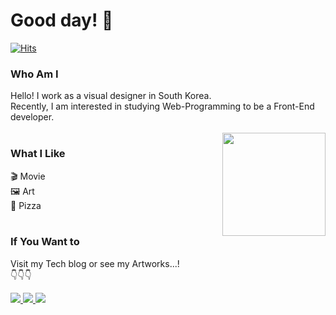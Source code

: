 # Good day! 👋

[![Hits](https://hits.seeyoufarm.com/api/count/incr/badge.svg?url=https%3A%2F%2Fgithub.com%2Fhaesoo9410&count_bg=%23EB8B10&title_bg=%23684327&icon=&icon_color=%23E7E7E7&title=VISIT&edge_flat=false)](https://github.com/BangBang-e)

### Who Am I
 Hello! I work as a visual designer in South Korea.<br>
 Recently, I am interested in studying Web-Programming to be a Front-End developer.<br>
<br>
<img align='right' src="https://github-readme-stats.vercel.app/api?username=bangbang-e" height="165">
### What I Like
 🎬 Movie<br>
 🖼️ Art<br>
 🍕 Pizza<br>
<br>

### If You Want to
 Visit my Tech blog or see my Artworks...!<br>
 👇👇👇
 
<a href="https://bangbang-e.github.io" title="Tech Blog" target="_blank">
<img src="https://img.shields.io/badge/Tech%20blog-black?style=flat-square&logo=Github&logoColor=white">
</a>
<a href="https://www.instagram.com/0oosett_toy" title="Instagram" target="_blank">
<img src="https://img.shields.io/badge/Instagram-E4405F?style=flat-square&logo=Instagram&logoColor=white">
</a> 
<a href="mailto:youngjae7133@gmail.com" title="G-mail" target="_blank">
<img src="https://img.shields.io/badge/Gmail-D14836?style=flat-square&logo=Gmail&logoColor=white">
</a>
